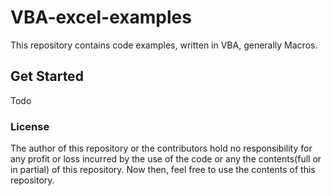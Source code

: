 # VBA-excel-examples
This repository contains code examples, written in VBA, generally Macros.

## Get Started
Todo

### License
The author of this repository or the contributors hold no responsibility for any profit or loss incurred by the use of the code or any the contents(full or in partial) of this repository. Now then, feel free to use the contents of this repository.
